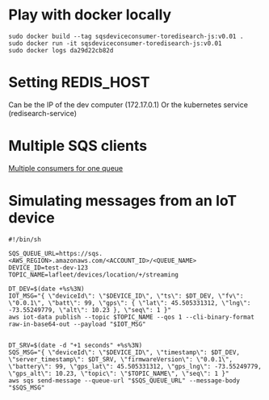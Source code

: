 
# Play with docker locally

```
sudo docker build --tag sqsdeviceconsumer-toredisearch-js:v0.01 .
sudo docker run -it sqsdeviceconsumer-toredisearch-js:v0.01
sudo docker logs da29d22cb82d
```

# Setting REDIS_HOST

Can be the IP of the dev computer (172.17.0.1)
Or the kubernetes service (redisearch-service)

# Multiple SQS clients

[Multiple consumers for one queue](https://github.com/bbc/sqs-consumer/issues/51)

# Simulating messages from an IoT device

```
#!/bin/sh

SQS_QUEUE_URL=https://sqs.<AWS_REGION>.amazonaws.com/<ACCOUNT_ID>/<QUEUE_NAME>
DEVICE_ID=test-dev-123
TOPIC_NAME=lafleet/devices/location/+/streaming

DT_DEV=$(date +%s%3N)
IOT_MSG="{ \"deviceId\": \"$DEVICE_ID\", \"ts\": $DT_DEV, \"fv\": \"0.0.1\", \"batt\": 99, \"gps\": { \"lat\": 45.505331312, \"lng\": -73.55249779, \"alt\": 10.23 }, \"seq\": 1 }"
aws iot-data publish --topic $TOPIC_NAME --qos 1 --cli-binary-format raw-in-base64-out --payload "$IOT_MSG"


DT_SRV=$(date -d "+1 seconds" +%s%3N)
SQS_MSG="{ \"deviceId\": \"$DEVICE_ID\", \"timestamp\": $DT_DEV, \"server_timestamp\": $DT_SRV, \"firmwareVersion\": \"0.0.1\", \"battery\": 99, \"gps_lat\": 45.505331312, \"gps_lng\": -73.55249779, \"gps_alt\": 10.23, \"topic\": \"$TOPIC_NAME\", \"seq\": 1 }"
aws sqs send-message --queue-url "$SQS_QUEUE_URL" --message-body "$SQS_MSG"

```
